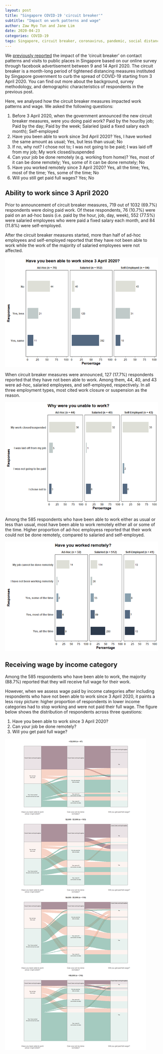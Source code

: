```yaml
---
layout: post
title: "Singapore COVID-19 'circuit breaker'"
subtitle: "Impact on work patterns and wage"
author: Zaw Myo Tun and Jane Lim
date: 2020-04-23
categories: COVID-19
tags: Singapore, circuit breaker, coronavirus, pandemic, social distancing, work patterns
---
```


<p>We <a href="https://nussling.github.io/2020-04-14-covid19_circuitbreaker_contactpatterns/">previously reported</a> the impact of the ‘circuit
breaker’ on contact patterns and visits to public places in Singapore
based on our online survey through facebook advertisement between 9 and
14 April 2020. The circuit breaker is a month-long period of tightened
distancing measures instituted by Singapore government to curb the
spread of COVID-19 starting from 3 April 2020. You can find out more
about the background, survey methodology, and demographic
characteristics of respondents in the previous post.</p>

Here, we analysed how the circuit breaker measures impacted work
patterns and wage. We asked the following questions:

1.  Before 3 April 2020, when the government announced the new circuit
    breaker measures, were you doing paid work? Paid by the hour/by job;
    Paid by the day; Paid by the week; Salaried (paid a fixed salary
    each month); Self-employed
2.  Have you been able to work since 3rd April 2020? Yes, I have worked
    the same amount as usual; Yes, but less than usual; No
3.  If no, why not? I chose not to; I was not going to be paid; I was
    laid off from my job; My work closed/suspended
4.  Can your job be done remotely (e.g. working from home)? Yes, most of
    it can be done remotely; Yes, some of it can be done remotely; No
5.  Have you worked remotely since 3 April 2020? Yes, all the time; Yes,
    most of the time; Yes, some of the time; No
6.  Will you still get paid full wages? Yes; No

Ability to work since 3 April 2020
----------------------------------

Prior to announcement of circuit breaker measures, 719 out of 1032
(69.7%) respondents were doing paid work. Of these respondents, 76
(10.7%) were paid on an ad-hoc basis (i.e. paid by the hour, job, day,
week), 552 (77.5%) were salaried employees who were paid a fixed salary
each month, and 84 (11.8%) were self-employed.

After the circuit breaker measures started, more than half of ad-hoc
employees and self-employed reported that they have not been able to
work while the work of the majority of salaried employees were not
affected.

<p><img src="/assets/2020-04-21-covid19_circuitbreaker_workpatterns_files/figure-markdown_github/graph1-1.png" alt="Ability to work by employment type" /></p>

When circuit breaker measures were announced, 127 (17.7%) respondents
reported that they have not been able to work. Among them, 44, 40, and
43 were ad-hoc, salaried employees, and self-employed, respectively. In
all three employment types, most cited work closure or suspension as the
reason.

<p><img src="/assets/2020-04-21-covid19_circuitbreaker_workpatterns_files/figure-markdown_github/graph2-1.png" alt="Why cannot work by employment type" /></p>

Among the 585 respondents who have been able to work either as usual or
less than usual, most have been able to work remotely either all or some
of the time. Higher proportion of ad-hoc employess reported that their
work could not be done remotely, compared to salaried and self-employed.

<p><img src="/assets/2020-04-21-covid19_circuitbreaker_workpatterns_files/figure-markdown_github/graph3-1.png" alt="Work remotely by employment type" /></p>

Receiving wage by income category
---------------------------------

Among the 585 respondents who have been able to work, the majority
(88.7%) reported that they will receive full wage for their work.

However, when we assess wage paid by income categories after including
respondents who have not been able to work since 3 April 2020, it paints
a less rosy picture: higher proportion of respondents in lower income
categories had to stop working and were not paid their full wage. The
figure below shows the distribution of respondents across three
questions:

1.  Have you been able to work since 3 April 2020?
2.  Can your job be done remotely?
3.  Will you get paid full wage?

<p><img src="/assets/2020-04-21-covid19_circuitbreaker_workpatterns_files/figure-markdown_github/alluvial_income-1.png" alt="Work and wage by income" /></p>
